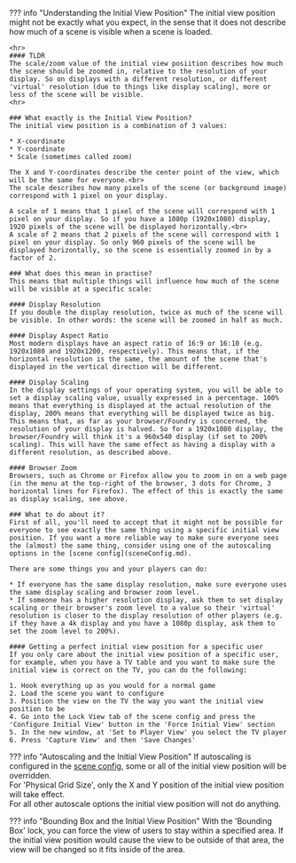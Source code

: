 ??? info "Understanding the Initial View Position"
    The initial view position might not be exactly what you expect, in the sense that it does not describe how much of a scene is visible when a scene is loaded.

    <hr>
    #### TLDR
    The scale/zoom value of the initial view posiition describes how much the scene should be zoomed in, relative to the resolution of your display. So on displays with a different resolution, or different 'virtual' resolution (due to things like display scaling), more or less of the scene will be visible.
    <hr>

    ### What exactly is the Initial View Position?
    The initial view position is a combination of 3 values:

    * X-coordinate
    * Y-coordinate
    * Scale (sometimes called zoom)

    The X and Y-coordinates describe the center point of the view, which will be the same for everyone.<br>
    The scale describes how many pixels of the scene (or background image) correspond with 1 pixel on your display.

    A scale of 1 means that 1 pixel of the scene will correspond with 1 pixel on your display. So if you have a 1080p (1920x1080) display, 1920 pixels of the scene will be displayed horizontally.<br>
    A scale of 2 means that 2 pixels of the scene will correspond with 1 pixel on your display. So only 960 pixels of the scene will be displayed horizontally, so the scene is essentially zoomed in by a factor of 2.

    ### What does this mean in practise?
    This means that multiple things will influence how much of the scene will be visible at a specific scale:

    #### Display Resolution
    If you double the display resolution, twice as much of the scene will be visible. In other words: the scene will be zoomed in half as much.

    #### Display Aspect Ratio
    Most modern displays have an aspect ratio of 16:9 or 16:10 (e.g. 1920x1080 and 1920x1200, respectively). This means that, if the horizontal resolution is the same, the amount of the scene that's displayed in the vertical direction will be different.

    #### Display Scaling
    In the display settings of your operating system, you will be able to set a display scaling value, usually expressed in a percentage. 100% means that everything is displayed at the actual resolution of the display, 200% means that everything will be displayed twice as big. This means that, as far as your browser/Foundry is concerned, the resolution of your display is halved. So for a 1920x1080 display, the browser/Foundry will think it's a 960x540 display (if set to 200% scaling). This will have the same effect as having a display with a different resolution, as described above.

    #### Browser Zoom
    Browsers, such as Chrome or Firefox allow you to zoom in on a web page (in the menu at the top-right of the browser, 3 dots for Chrome, 3 horizontal lines for Firefox). The effect of this is exactly the same as display scaling, see above.

    ### What to do about it?
    First of all, you'll need to accept that it might not be possible for everyone to see exactly the same thing using a specific initial view position. If you want a more reliable way to make sure everyone sees the (almost) the same thing, consider using one of the autoscaling options in the [scene config](sceneConfig.md).

    There are some things you and your players can do:

    * If everyone has the same display resolution, make sure everyone uses the same display scaling and browser zoom level.
    * If someone has a higher resolution display, ask them to set display scaling or their browser's zoom level to a value so their 'virtual' resolution is closer to the display resolution of other players (e.g. if they have a 4k display and you have a 1080p display, ask them to set the zoom level to 200%).

    #### Getting a perfect initial view position for a specific user
    If you only care about the initial view position of a specific user, for example, when you have a TV table and you want to make sure the initial view is correct on the TV, you can do the following:

    1. Hook everything up as you would for a normal game
    2. Load the scene you want to configure
    3. Position the view on the TV the way you want the initial view position to be
    4. Go into the Lock View tab of the scene config and press the 'Configure Initial View' button in the 'Force Initial View' section
    5. In the new window, at 'Set to Player View' you select the TV player
    6. Press 'Capture View' and then 'Save Changes'

??? info "Autoscaling and the Initial View Position"
    If autoscaling is configured in the [scene config](./sceneConfig.md), some or all of the initial view position will be overridden.<br>
    For 'Physical Grid Size', only the X and Y position of the initial view position will take effect.<br>
    For all other autoscale options the initial view position will not do anything.

??? info "Bounding Box and the Initial View Position"
    With the 'Bounding Box' lock, you can force the view of users to stay within a specified area. If the initial view position would cause the view to be outside of that area, the view will be changed so it fits inside of the area.